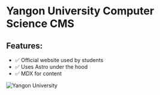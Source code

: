 # Yangon University Computer Science CMS

## Features:

- ✅ Official website used by students
- ✅ Uses Astro under the hood
- ✅ MDX for content

![Yangon University](https://www.yangongui.de/wp-content/uploads/IMG_9086_edit-1024x683.jpg)
